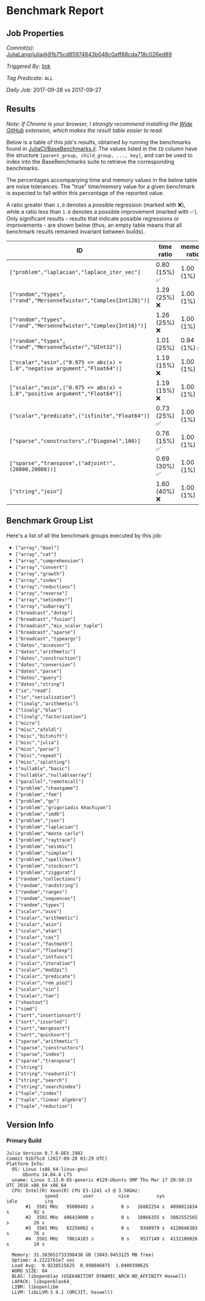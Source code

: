 # Benchmark Report

## Job Properties

*Commit(s):* [JuliaLang/julia@91b75cd85974843b048c0aff88cda718c026ed89](https://github.com/JuliaLang/julia/commit/91b75cd85974843b048c0aff88cda718c026ed89)

*Triggered By:* [link](https://github.com/JuliaLang/julia/commit/91b75cd85974843b048c0aff88cda718c026ed89#commitcomment-24616736)

*Tag Predicate:* `ALL`

*Daily Job:* 2017-09-28 vs 2017-09-27

## Results

*Note: If Chrome is your browser, I strongly recommend installing the [Wide GitHub](https://chrome.google.com/webstore/detail/wide-github/kaalofacklcidaampbokdplbklpeldpj?hl=en)
extension, which makes the result table easier to read.*

Below is a table of this job's results, obtained by running the benchmarks found in
[JuliaCI/BaseBenchmarks.jl](https://github.com/JuliaCI/BaseBenchmarks.jl). The values
listed in the `ID` column have the structure `[parent_group, child_group, ..., key]`,
and can be used to index into the BaseBenchmarks suite to retrieve the corresponding
benchmarks.

The percentages accompanying time and memory values in the below table are noise tolerances. The "true"
time/memory value for a given benchmark is expected to fall within this percentage of the reported value.

A ratio greater than `1.0` denotes a possible regression (marked with :x:), while a ratio less
than `1.0` denotes a possible improvement (marked with :white_check_mark:). Only significant results - results
that indicate possible regressions or improvements - are shown below (thus, an empty table means that all
benchmark results remained invariant between builds).

| ID | time ratio | memory ratio |
|----|------------|--------------|
| `["problem","laplacian","laplace_iter_vec"]` | 0.80 (15%) :white_check_mark: | 1.00 (1%)  |
| `["random","types",("rand","MersenneTwister","Complex{Int128}")]` | 1.29 (25%) :x: | 1.00 (1%)  |
| `["random","types",("rand","MersenneTwister","Complex{Int16}")]` | 1.26 (25%) :x: | 1.00 (1%)  |
| `["random","types",("rand","MersenneTwister","UInt32")]` | 1.01 (25%)  | 0.94 (1%) :white_check_mark: |
| `["scalar","asin",("0.975 <= abs(x) < 1.0","negative argument","Float64")]` | 1.19 (15%) :x: | 1.00 (1%)  |
| `["scalar","asin",("0.975 <= abs(x) < 1.0","positive argument","Float64")]` | 1.19 (15%) :x: | 1.00 (1%)  |
| `["scalar","predicate",("isfinite","Float64")]` | 0.73 (25%) :white_check_mark: | 1.00 (1%)  |
| `["sparse","constructors",("Diagonal",100)]` | 0.76 (15%) :white_check_mark: | 1.00 (1%)  |
| `["sparse","transpose",("adjoint!",(20000,20000))]` | 0.69 (30%) :white_check_mark: | 1.00 (1%)  |
| `["string","join"]` | 1.60 (40%) :x: | 1.00 (1%)  |

## Benchmark Group List

Here's a list of all the benchmark groups executed by this job:

- `["array","bool"]`
- `["array","cat"]`
- `["array","comprehension"]`
- `["array","convert"]`
- `["array","growth"]`
- `["array","index"]`
- `["array","reductions"]`
- `["array","reverse"]`
- `["array","setindex!"]`
- `["array","subarray"]`
- `["broadcast","dotop"]`
- `["broadcast","fusion"]`
- `["broadcast","mix_scalar_tuple"]`
- `["broadcast","sparse"]`
- `["broadcast","typeargs"]`
- `["dates","accessor"]`
- `["dates","arithmetic"]`
- `["dates","construction"]`
- `["dates","conversion"]`
- `["dates","parse"]`
- `["dates","query"]`
- `["dates","string"]`
- `["io","read"]`
- `["io","serialization"]`
- `["linalg","arithmetic"]`
- `["linalg","blas"]`
- `["linalg","factorization"]`
- `["micro"]`
- `["misc","afoldl"]`
- `["misc","bitshift"]`
- `["misc","julia"]`
- `["misc","parse"]`
- `["misc","repeat"]`
- `["misc","splatting"]`
- `["nullable","basic"]`
- `["nullable","nullablearray"]`
- `["parallel","remotecall"]`
- `["problem","chaosgame"]`
- `["problem","fem"]`
- `["problem","go"]`
- `["problem","grigoriadis khachiyan"]`
- `["problem","imdb"]`
- `["problem","json"]`
- `["problem","laplacian"]`
- `["problem","monte carlo"]`
- `["problem","raytrace"]`
- `["problem","seismic"]`
- `["problem","simplex"]`
- `["problem","spellcheck"]`
- `["problem","stockcorr"]`
- `["problem","ziggurat"]`
- `["random","collections"]`
- `["random","randstring"]`
- `["random","ranges"]`
- `["random","sequences"]`
- `["random","types"]`
- `["scalar","acos"]`
- `["scalar","arithmetic"]`
- `["scalar","asin"]`
- `["scalar","atan"]`
- `["scalar","cos"]`
- `["scalar","fastmath"]`
- `["scalar","floatexp"]`
- `["scalar","intfuncs"]`
- `["scalar","iteration"]`
- `["scalar","mod2pi"]`
- `["scalar","predicate"]`
- `["scalar","rem_pio2"]`
- `["scalar","sin"]`
- `["scalar","tan"]`
- `["shootout"]`
- `["simd"]`
- `["sort","insertionsort"]`
- `["sort","issorted"]`
- `["sort","mergesort"]`
- `["sort","quicksort"]`
- `["sparse","arithmetic"]`
- `["sparse","constructors"]`
- `["sparse","index"]`
- `["sparse","transpose"]`
- `["string"]`
- `["string","readuntil"]`
- `["string","search"]`
- `["string","searchindex"]`
- `["tuple","index"]`
- `["tuple","linear algebra"]`
- `["tuple","reduction"]`

## Version Info

#### Primary Build

```
Julia Version 0.7.0-DEV.1982
Commit 91b75cd (2017-09-28 03:29 UTC)
Platform Info:
  OS: Linux (x86_64-linux-gnu)
      Ubuntu 14.04.4 LTS
  uname: Linux 3.13.0-85-generic #129-Ubuntu SMP Thu Mar 17 20:50:15 UTC 2016 x86_64 x86_64
  CPU: Intel(R) Xeon(R) CPU E3-1241 v3 @ 3.50GHz: 
              speed         user         nice          sys         idle          irq
       #1  3501 MHz   95000401 s          0 s   16882254 s  4098011634 s         92 s
       #2  3501 MHz  406419000 s          0 s   10866355 s  3802552565 s         20 s
       #3  3501 MHz   82256062 s          0 s    9348979 s  4128646303 s         76 s
       #4  3501 MHz   78614183 s          0 s    9537149 s  4132106026 s         18 s
       
  Memory: 31.383651733398438 GB (3043.9453125 MB free)
  Uptime: 4.2222761e7 sec
  Load Avg:  0.9228515625  0.998046875  1.0400390625
  WORD_SIZE: 64
  BLAS: libopenblas (USE64BITINT DYNAMIC_ARCH NO_AFFINITY Haswell)
  LAPACK: libopenblas64_
  LIBM: libopenlibm
  LLVM: libLLVM-3.9.1 (ORCJIT, haswell)

```
